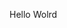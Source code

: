 Hello Wolrd































































































































































































































































































































































































































































































































































































































































































































































































































































































































































